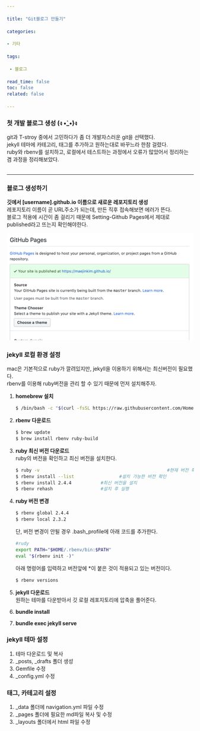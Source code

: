 ```yaml
---

title: "Git블로그 만들기"

categories:

- 기타

tags: 

 - 블로그

read_time: false
toc: false
related: false

---
```


### 첫 개발 블로그 생성 (ง •̀_•́)ง

git과 T-stroy 중에서 고민하다가 좀 더 개발자스러운 git을 선택했다.<br>
jekyll 테마에 카테고리, 태그를 추가하고 원하는대로 바꾸느라 한참 걸렸다. <br>
ruby와 rbenv를 설치하고, 로컬에서 테스트하는 과정에서 오류가 많았어서 정리하는 겸 과정을 정리해보았다.<br><Br>

---



### 블로그 생성하기

**깃에서 [username].github.io 이름으로 새로운 레포지토리 생성**<br>레포지토리 이름이 곧 URL주소가 되는데, 만든 직후 접속해보면 에러가 뜬다.<br>블로그 적용에 시간이 좀 걸리기 때문에 Setting-Github Pages에서 제대로 published라고 뜨는지 확인해야한다.

![Setting-Github Pages](/assets/images/blog1.png)

### jekyll 로컬 환경 설정

mac은 기본적으로 ruby가 깔려있지만, jekyll을 이용하기 위해서는 최신버전이 필요했다.<br>rbenv를 이용해 ruby버전을 관리 할 수 있기 때문에 먼저 설치해주자.

1. **homebrew 설치**

   ```bash
   $ /bin/bash -c "$(curl -fsSL https://raw.githubusercontent.com/Homebrew/install/master/install.sh)"
   ```

2. **rbenv 다운로드**

   ```bash
   $ brew update
   $ brew install rbenv ruby-build
   ```

3. **ruby 최신 버전 다운로드** <br>ruby의 버전을 확인하고 최신 버전을 설치한다.

   ```bash
   $ ruby -v												#현재 버전 확인
   $ rbenv install --list 				  #설치 가능한 버전 확인
   $ rbenv install 2.4.4           #최신 버전을 설치
   $ rbenv rehash                  #설치 후 실행
   ```

4. **ruby 버전 변경**

   ```bash
   $ rbenv global 2.4.4
   $ rbenv local 2.3.2 
   ```

   단, 버전 변경이 안될 경우 .bash_profile에 아래 코드를 추가한다.

   ```bash
   #rudy
   export PATH="$HOME/.rbenv/bin:$PATH"
   eval "$(rbenv init -)"
   ```

   아래 명령어를 입력하고 버전앞에 *이 붙은 것이 적용되고 있는 버전이다.

   ```bash
   $ rbenv versions
   ```

   

5. **jekyll 다운로드**<br>원하는 테마를 다운받아서 깃 로컬 레포지토리에 압축을 풀어준다.

   

6. **bundle install**

7. **bundle exec jekyll serve**

   

### jekyll 테마 설정

1. 테마 다운로드 및 복사
2. _posts, _drafts 폴더 생성
3. Gemfile 수정
4. _config.yml 수정




### 태그, 카테고리 설정

1. _data 폴더에 navigation.yml 파일 수정
2. _pages 폴더에 필요한 md파일 복사 및 수정
3. _layouts 폴더에서 html 파일 수정


